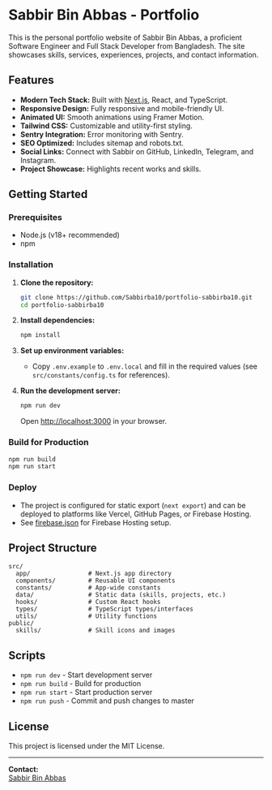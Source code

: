 # Sabbir Bin Abbas - Portfolio

This is the personal portfolio website of Sabbir Bin Abbas, a proficient Software Engineer and Full Stack Developer from Bangladesh. The site showcases skills, services, experiences, projects, and contact information.

## Features

- **Modern Tech Stack:** Built with [Next.js](https://nextjs.org/), React, and TypeScript.
- **Responsive Design:** Fully responsive and mobile-friendly UI.
- **Animated UI:** Smooth animations using Framer Motion.
- **Tailwind CSS:** Customizable and utility-first styling.
- **Sentry Integration:** Error monitoring with Sentry.
- **SEO Optimized:** Includes sitemap and robots.txt.
- **Social Links:** Connect with Sabbir on GitHub, LinkedIn, Telegram, and Instagram.
- **Project Showcase:** Highlights recent works and skills.

## Getting Started

### Prerequisites

- Node.js (v18+ recommended)
- npm

### Installation

1. **Clone the repository:**

   ```sh
   git clone https://github.com/Sabbirba10/portfolio-sabbirba10.git
   cd portfolio-sabbirba10
   ```

2. **Install dependencies:**

   ```sh
   npm install
   ```

3. **Set up environment variables:**

   - Copy `.env.example` to `.env.local` and fill in the required values (see `src/constants/config.ts` for references).

4. **Run the development server:**
   ```sh
   npm run dev
   ```
   Open [http://localhost:3000](http://localhost:3000) in your browser.

### Build for Production

```sh
npm run build
npm run start
```

### Deploy

- The project is configured for static export (`next export`) and can be deployed to platforms like Vercel, GitHub Pages, or Firebase Hosting.
- See [firebase.json](firebase.json) for Firebase Hosting setup.

## Project Structure

```
src/
  app/                # Next.js app directory
  components/         # Reusable UI components
  constants/          # App-wide constants
  data/               # Static data (skills, projects, etc.)
  hooks/              # Custom React hooks
  types/              # TypeScript types/interfaces
  utils/              # Utility functions
public/
  skills/             # Skill icons and images
```

## Scripts

- `npm run dev` - Start development server
- `npm run build` - Build for production
- `npm run start` - Start production server
- `npm run push` - Commit and push changes to master

## License

This project is licensed under the MIT License.

---

**Contact:**  
[Sabbir Bin Abbas](https://www.github.com/Sabbirba10)
